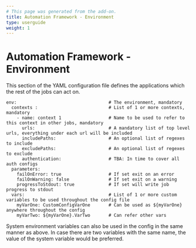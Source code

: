 ```yaml
---
# This page was generated from the add-on.
title: Automation Framework - Environment
type: userguide
weight: 1
---
```


# Automation Framework - Environment

This section of the YAML configuration file defines the applications which the rest of the jobs can act on.

```
env:                                   # The environment, mandatory
  contexts :                           # List of 1 or more contexts, mandatory
    - name: context 1                  # Name to be used to refer to this context in other jobs, mandatory
      urls:                            # A mandatory list of top level urls, everything under each url will be included
      includePaths:                    # An optional list of regexes to include
      excludePaths:                    # An optional list of regexes to exclude
      authentication:                  # TBA: In time to cover all auth configs
  parameters:
    failOnError: true                  # If set exit on an error         
    failOnWarning: false               # If set exit on a warning
    progressToStdout: true             # If set will write job progress to stdout
  vars:                                # List of 1 or more custom variables to be used throughout the config file
    myVarOne: CustomConfigVarOne       # Can be used as ${myVarOne} anywhere throughout the config
    myVarTwo: ${myVarOne}.VarTwo       # Can refer other vars    
```

System environment variables can also be used in the config in the same manner as above. In case there are two variables with the same name, the value of the system variable would be preferred.
